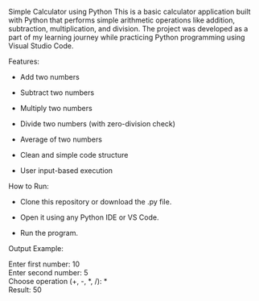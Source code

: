 Simple Calculator using Python
This is a basic calculator application built with Python that performs simple arithmetic operations like addition, subtraction, multiplication, and division. The project was developed as a part of my learning journey while practicing Python programming using Visual Studio Code.

Features:
- Add two numbers

- Subtract two numbers

- Multiply two numbers

- Divide two numbers (with zero-division check)

- Average of two numbers
  
- Clean and simple code structure

- User input-based execution

How to Run: 
- Clone this repository or download the .py file.

- Open it using any Python IDE or VS Code.

- Run the program.

Output Example:

Enter first number: 10  
Enter second number: 5  
Choose operation (+, -, *, /): *  
Result: 50
